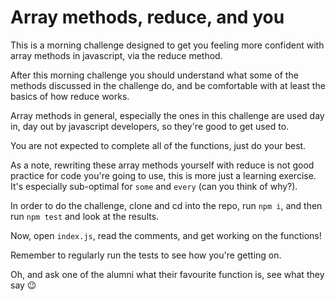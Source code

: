 # Array methods, reduce, and you

This is a morning challenge designed to get you feeling more confident with
array methods in javascript, via the reduce method.

After this morning challenge you should understand what some of the methods
discussed in the challenge do, and be comfortable with at least the basics of
how reduce works.

Array methods in general, especially the ones in this challenge are used day in,
day out by javascript developers, so they're good to get used to.

You are not expected to complete all of the functions, just do your best.

As a note, rewriting these array methods yourself with reduce is not good
practice for code you're going to use, this is more just a learning exercise.
It's especially sub-optimal for `some` and `every` (can you think of why?).

In order to do the challenge, clone and cd into the repo, run `npm i`, and then
run `npm test` and look at the results.

Now, open `index.js`, read the comments, and get working on the functions!

Remember to regularly run the tests to see how you're getting on.

Oh, and ask one of the alumni what their favourite function is, see what they
say :wink:
